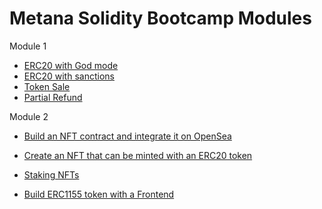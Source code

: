 # Metana Solidity Bootcamp Modules

Module 1
- [ERC20 with God mode](https://github.com/eskaine/metana-bootcamp/tree/main/module-1/erc20_godmode)
- [ERC20 with sanctions](https://github.com/eskaine/metana-bootcamp/tree/main/module-1/erc20_sanctions)
- [Token Sale](https://github.com/eskaine/metana-bootcamp/module-1/tree/main/token_sale)
- [Partial Refund](https://github.com/eskaine/metana-bootcamp/module-1/tree/main/partial_refund)

Module 2
- [Build an NFT contract and integrate it on OpenSea](https://github.com/eskaine/metana-bootcamp/tree/main/module-2/nft_contract)
- [Create an NFT that can be minted with an ERC20 token](https://github.com/eskaine/metana-bootcamp/tree/main/module-2/mintable_nft_with_erc20)
- [Staking NFTs](https://github.com/eskaine/metana-bootcamp/tree/main/module-2/staking_nfts)

- [Build ERC1155 token with a Frontend](https://github.com/eskaine/metana-bootcamp/tree/main/module-3/erc1155_with_frontend)
